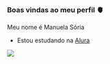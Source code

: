### Boas vindas ao meu perfil 🫀

Meu nome é Manuela Sória

- Estou estudando na [Alura](https://www.alura.com.br)

![](https://media.tenor.com/HJ8Nxo6FkI0AAAAC/broncos-hello.gif)
